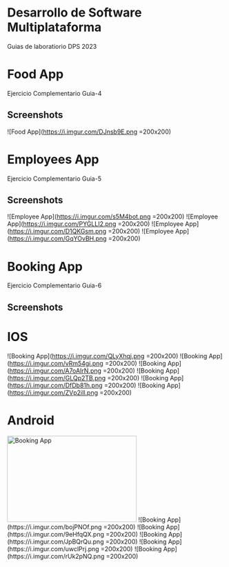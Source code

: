# Desarrollo de Software Multiplataforma
Guias de laboratiorio DPS 2023


# Food App

Ejercicio Complementario Guia-4

## Screenshots

![Food App](https://i.imgur.com/DJnsb9E.png =200x200)


# Employees App

Ejercicio Complementario Guia-5

## Screenshots

![Employee App](https://i.imgur.com/s5M4bot.png =200x200)
![Employee App](https://i.imgur.com/PYGLLI2.png =200x200)
![Employee App](https://i.imgur.com/D1QKGsm.png =200x200)
![Employee App](https://i.imgur.com/GqYOvBH.png =200x200)

# Booking App

Ejercicio Complementario Guia-6

## Screenshots

# IOS
![Booking App](https://i.imgur.com/QLyXhqj.png =200x200)
![Booking App](https://i.imgur.com/vRm54gi.png =200x200)
![Booking App](https://i.imgur.com/A7oAIrN.png =200x200)
![Booking App](https://i.imgur.com/GLQp2TB.png =200x200)
![Booking App](https://i.imgur.com/DfDb81h.png =200x200)
![Booking App](https://i.imgur.com/ZVp2iIl.png =200x200)

# Android
<img src="https://i.imgur.com/rYgo0Yh.png" alt="Booking App" width="300" height="200">
![Booking App](https://i.imgur.com/bojPNOf.png =200x200)
![Booking App](https://i.imgur.com/9eHfqQX.png =200x200)
![Booking App](https://i.imgur.com/JpBQrQu.png =200x200)
![Booking App](https://i.imgur.com/uwclPrj.png =200x200)
![Booking App](https://i.imgur.com/rUk2pNQ.png =200x200)

